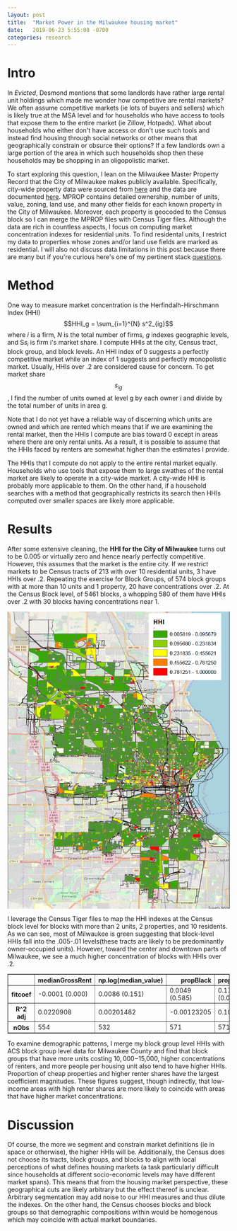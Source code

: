 ```yaml
---
layout: post
title:  "Market Power in the Milwaukee housing market"
date:   2019-06-23 5:55:00 -0700
categories: research
---
```


# Intro

In *Evicted*, Desmond mentions that some landlords have rather large rental unit holdings which made me wonder how competitive are rental markets? We often assume competitive markets (ie lots of buyers and sellers) which is likely true at the MSA level and for households who have access to tools that expose them to the entire market (ie Zillow, Hotpads). What about households who either don't have access or don't use such tools and instead find housing through social networks or other means that geographically constrain or obsurce their options? If a few landlords own a large portion of the area in which such households shop then these households may be shopping in an oligopolistic market. 


To start exploring this question, I lean on the Milwaukee Master Property Record that the City of Milwaukee makes publicly available. Specifically, city-wide property data were sourced from [here](https://city.milwaukee.gov/DownloadTabularData3496.htm)  and the data are documented [here](https://itmdapps.milwaukee.gov/gis/mprop/Documentation/mprop.pdf). MPROP contains detailed ownership, number of units, value, zoning, land use, and many other fields for each known property in the City of Milwaukee. Moreover, each property is geocoded to the Census block so I can merge the MPROP files with Census Tiger files. Although the data are rich in countless aspects, I focus on computing market concentration indexes for residential units. To find residental units, I restrict my data to properties whose zones and/or land use fields are marked as residential. I will also not discuss data limitations in this post because there are many but if you're curious here's one of my pertinent stack [questions](https://stackoverflow.com/questions/52865020/groupby-this-or-that). 

# Method 

One way to measure market concentration is the Herfindalh-Hirschmann Index (HHI) $$HHI_g = \sum_{i=1}^{N} s^2_{ig}$$ where $i$ is a firm, $N$ is the total number of firms, $g$ indexes geographic levels, and S$s_i$ is firm i's market share. I compute HHIs at the city, Census tract, block group, and block levels. An HHI index of 0 suggests a perfectly competitive market while an index of 1 suggests and perfectly monopolistic market. Usually, HHIs over .2 are considered cause for concern. To get market share $$s_{ig}$$, I find the number of units owned at level g by each owner i and divide by the total number of units in area g. 


Note that I do not yet have a reliable way of discerning which units are owned and which are rented which means that if we are examining the rental market, then the HHIs I compute are bias toward 0 except in areas where there are only rental units. As a result, it is possible to assume that the HHIs faced by renters are somewhat higher than the estimates I provide. 


The HHIs that I compute do not apply to the entire rental market equally. Households who use tools that expose them to large swathes of the rental market are likely to operate in a city-wide market. A city-wide HHI is probably more applicable to them. On the other hand, if a household searches with a method that geographically restricts its search then HHIs computed over smaller spaces are likely more applicable. 

# Results

After some extensive cleaning, the **HHI for the City of Milwaukee** turns out to be   0.005 or virtually zero and hence nearly perfectly competitive. However, this assumes that the market is the entire city. If we restrict markets to be Census tracts of 213 with over 10 residential units, 3 have HHIs over .2. Repeating the exercise for Block Groups, of 574 block groups with at more than 10 units and 1 property, 20 have concentrations over .2. At the Census Block level, of 5461 blocks, a whopping 580 of them have HHIs over .2 with 30 blocks having concentrations near 1. 

<p align="center"><img src="./MilwaukeeHHI.PNG" alt="map" align="center" width="600"/></p>

I leverage the Census Tiger files to map the HHI indexes at the Census block level for blocks with more than 2 units, 2 properties, and 10 residents. As we can see, most of Milwaukee is green suggesting that block-level HHIs fall into the .005-.01 levels(these tracts are likely to be predominantly owner-occupied units). However, toward the center and downtown parts of Milwaukee, we see a much higher concentration of blocks with HHIs over .2. 

<div>
<table border="1" class="dataframe">
  <thead>
    <tr style="text-align: right;">
      <th></th>
      <th>medianGrossRent</th>
      <th>np.log(median_value)</th>
      <th>propBlack</th>
      <th>propCheap</th>
      <th>propOver65</th>
      <th>propRent</th>
      <th>propVacant</th>
      <th>unitsPerPerson</th>
    </tr>
  </thead>
  <tbody>
    <tr>
      <th>fitcoef</th>
      <td>-0.0001 (0.000)</td>
      <td>0.0086 (0.151)</td>
      <td>0.0049 (0.585)</td>
      <td>0.1700 (0.000)</td>
      <td>0.0235 (0.634)</td>
      <td>0.1426 (0.000)</td>
      <td>-0.0150 (0.667)</td>
      <td>0.0089 (0.015)</td>
    </tr>
    <tr>
      <th>R^2 adj</th>
      <td>0.0220908</td>
      <td>0.00201482</td>
      <td>-0.00123205</td>
      <td>0.101308</td>
      <td>-0.00135712</td>
      <td>0.160966</td>
      <td>-0.00143138</td>
      <td>0.00863968</td>
    </tr>
    <tr>
      <th>nObs</th>
      <td>554</td>
      <td>532</td>
      <td>571</td>
      <td>571</td>
      <td>571</td>
      <td>571</td>
      <td>571</td>
      <td>571</td>
    </tr>
  </tbody>
</table>
</div>


To examine demographic patterns, I merge my block group level HHIs with ACS block group level data for Milwaukee County and find that block groups that have more units costing $10,000-$15,000, higher concentrations of renters, and more people per housing unit also tend to have higher HHIs. Proportion of cheap properties and higher renter shares have the largest coefficient magnitudes. These figures suggest, though indirectly, that low-income areas with high renter shares are more likely to coincide with areas that have higher market concentrations. 



# Discussion

Of course, the more we segment and constrain market definitions (ie in space or otherwise), the higher HHIs will be. Additionally, the Census does not choose its tracts, block groups, and blocks to align with local perceptions of what defines housing markets (a task particularly difficult since households at different socio-economic levels may have different market spans). This means that from the housing market perspective, these geographical cuts are likely arbitrary but the effect thereof is unclear. Arbitrary segmentation may add noise to our HHI measures and thus dilute the indexes. On the other hand, the Census chooses blocks and block groups so that demographic compositions within would be homogenous which may coincide with actual market boundaries. 
